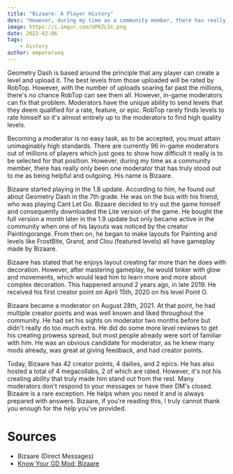 ```yaml
---
title: "Bizaare: A Player History"
desc: "However, during my time as a community member, there has really only been one moderator that has truly stood out to me as being helpful and outgoing."
image: https://i.imgur.com/UP6ZLSt.png
date: 2022-02-06
tags:
    - history
author: emperorxeq
---
```


Geometry Dash is based around the principle that any player can create a level and upload it. The best levels from those uploaded will be rated by RobTop. However, with the number of uploads soaring far past the millions, there's no chance RobTop can see them all. However, in-game moderators can fix that problem. Moderators have the unique ability to send levels that they deem qualified for a rate, feature, or epic. RobTop rarely finds levels to rate himself so it's almost entirely up to the moderators to find high quality levels.

Becoming a moderator is no easy task, as to be accepted, you must attain unimaginably high standards. There are currently 96 in-game moderators out of millions of players which just goes to show how difficult it really is to be selected for that position. However, during my time as a community member, there has really only been one moderator that has truly stood out to me as being helpful and outgoing. His name is Bizaare.

Bizaare started playing in the 1.8 update. According to him, he found out about Geometry Dash in the 7th grade. He was on the bus with his friend, who was playing Cant Let Go. Bizaare decided to try out the game himself and consequently downloaded the Lite version of the game. He bought the full version a month later in the 1.9 update but only became active in the community when one of his layouts was noticed by the creator Paintingorange. From then on, he began to make layouts for Painting and levels like FrostBite, Grand, and Clou (featured levels) all have gameplay made by Bizaare. 

Bizaare has stated that he enjoys layout creating far more than he does with decoration. However, after mastering gameplay, he would tinker with glow and movements, which would lead him to learn more and more about complex decoration. This happened around 2 years ago, in late 2019. He received his first creator point on April 15th, 2020 on his level Point O.

Bizaare became a moderator on August 28th, 2021. At that point, he had multiple creator points and was well known and liked throughout the community. He had set his sights on moderator two months before but didn't really do too much extra. He did do some more level reviews to get his creating prowess spread, but most people already were sort of familiar with him. He was an obvious candidate for moderator, as he knew many mods already, was great at giving feedback, and had creator points. 

Today, Bizaare has 42 creator points, 4 dailies, and 2 epics. He has also hosted a total of 4 megacollabs, 2 of which are rated. However, it's not his creating ability that truly made him stand out from the rest. Many moderators don't respond to your messages or have their DM's closed. Bizaare is a rare exception. He helps when you need it and is always prepared with answers. Bizaare, if you're reading this, I truly cannot thank you enough for the help you've provided.

# Sources

* Bizaare (Direct Messages)
* [Know Your GD Mod: Bizaare](https://youtube.com/watch?v=hg99RlMDPKY&t=373s)